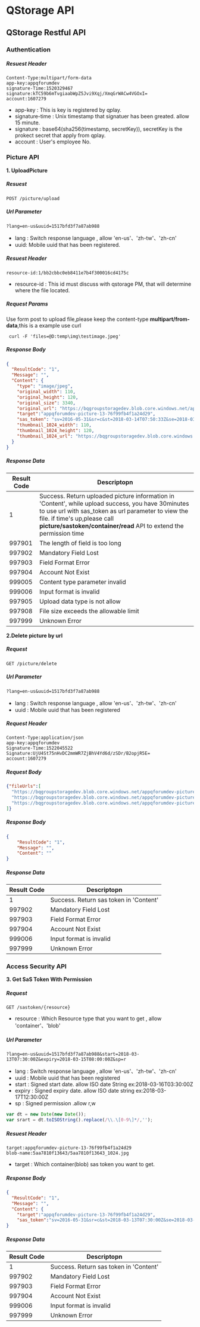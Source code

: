 
# QStorage API
## QStorage Restful API
### Authentication
##### Resuest Header
```
Content-Type:multipart/form-data
app-key:appqforumdev
signature-Time:1520329467
signature:kTC59b6mTvgiaabWpZ5Jvi9Xqj/XmqGrWACw4VGOxI=
account:1607279
```

 - app-key : This is key is registered by qplay.  
 - signature-time  : Unix timestamp that signatuer has been greated. allow 15 minute. 
 - signature  : base64(sha256(timestamp, secretKey)), secretKey is the prokect  secret that apply from qplay.
 - account : User's employee No.

### Picture API

 **1. UploadPicture**
##### Resuest
```
POST /picture/upload 
```
##### Url Parameter
```
?lang=en-us&uuid=1517bfd3f7a87ab988
``` 
- lang :  Switch response language , allow 'en-us'、'zh-tw'、'zh-cn'
- uuid:  Mobile uuid that has been registered.
##### Resuest Header
```
resource-id:1/bb2cbbc0eb8411e7b4f300016cd4175c
``` 
 - resource-id : This id must discuss with qstorage PM, that will determine where the file located.
##### Request Params
Use form post to upload file,please keep the content-type **multipart/from-data**,this is a example use curl
```
 curl -F 'files=@D:temp\img\testimage.jpeg'
```
##### Response Body
```json
{
  "ResultCode": "1",
  "Message": "",
  "Content": {
    "type": "image/jpeg",
    "original_width": 110,
    "original_height": 120,
    "original_size": 3340,
    "original_url": "https://bqgroupstoragedev.blob.core.windows.net/appqforumdev-picture-13-76f99fb4f1a24d29/5aa8d448cc978/5aa8d448cc978_full.jpg",
    "target":"appqforumdev-picture-13-76f99fb4f1a24d29",
    "sas_token": "sv=2016-05-31&sr=c&st=2018-03-14T07:50:33Z&se=2018-03-14T08:20:33Z&sp=r&sig=jadOwP38qf5cEB4G8n2mX7Y9uONoOi53ByDieOTTOEo%3D",
    "thumbnail_1024_width": 110,
    "thumbnail_1024_height": 120,
    "thumbnail_1024_url": "https://bqgroupstoragedev.blob.core.windows.net/appqforumdev-picture-13-76f99fb4f1a24d29/5aa8d448cc978/5aa8d448cc978_1024.jpg"
  }
}
```
##### Response Data
| Result Code | Descriptopn |
|--|--|
|1 | Success. Return uploaded picture information in 'Content', while upload success, you have 30minutes to use url with sas_token as url parameter to view the file. if time's up,please call **picture/sastoken/container/read** API to extend the permission time |
997901|The length of field is too long
997902|Mandatory Field Lost
997903|Field Format Error
997904|Account Not Exist
999005|Content type parameter invalid
999006|Input format is invalid
997905|Upload data type is not allow
997908|File size exceeds the allowable limit
997999|Unknown Error

**2.Delete picture by url**
##### Request
```
GET /picture/delete
```
##### Url Parameter
```
?lang=en-us&uuid=1517bfd3f7a87ab988
``` 
- lang  :  Switch response language , allow 'en-us'、'zh-tw'、'zh-cn'
- uuid :  Mobile uuid that has been registered
##### Request Header
``` 
Content-Type:application/json
app-key:appqforumdev
Signature-Time:1522045522
Signature:UjU4St75nHvDC2mmWR7ZjBhV4Yd6d/zSDr/B2opjR5E=
account:1607279
``` 
##### Request Body
```json
{"fileUrls":[
  "https://bqgroupstoragedev.blob.core.windows.net/appqforumdev-picture-13-5dd5d090b10ddabf/5ab493cb1263b/5ab493cb1263b_1024.jpg",
  "https://bqgroupstoragedev.blob.core.windows.net/appqforumdev-picture-13-76f99fb4f1a24d29/5aa7810f13643/5aa7810f13643_1024.jpg",
  "https://bqgroupstoragedev.blob.core.windows.net/appqforumdev-picture-13-76f99fb4f1a24d29/5aa784c79b1e0/5aa784c79b1e0_1024.jpg"
]} 
``` 
##### Response Body
```json
{
    "ResultCode": "1",
    "Message": "",
    "Content": ""
}
```
##### Response Data
| Result Code | Descriptopn |
|--|--|
|1 | Success. Return sas token in 'Content'
997902|Mandatory Field Lost
997903|Field Format Error
997904|Account Not Exist
999006|Input format is invalid
997999|Unknown Error

### Access Security API
 **3. Get  SaS Token  With Permission**
##### Request
```
GET /sastoken/{resource}
```
- resource : Which Resource type  that you want to get , allow 'container'、'blob' 
##### Url Parameter
```
?lang=en-us&uuid=1517bfd3f7a87ab988&start=2018-03-13T07:30:00Z&expiry=2018-03-15T08:00:00Z&sp=r
``` 
- lang  :  Switch response language , allow 'en-us'、'zh-tw'、'zh-cn'
- uuid :  Mobile uuid that has been registered
- start :  Signed start date. allow ISO date String ex:2018-03-16T03:30:00Z
- expiry : Signed expiry date. allow ISO date string ex:2018-03-17T12:30:00Z
- sp :  Signed permission .allow r,w
```js
var dt = new Date(new Date());
var srart = dt.toISOString().replace(/\\.\[0-9\]*/,'');
```
##### Resuest Header
```
target:appqforumdev-picture-13-76f99fb4f1a24d29
blob-name:5aa7810f13643/5aa7810f13643_1024.jpg
``` 
- target : Which container(blob) sas token you want to get.
##### Response Body
```json
{
  "ResultCode": "1",
  "Message": "",
  "Content": {
    "target":"appqforumdev-picture-13-76f99fb4f1a24d29",
    "sas_token":"sv=2016-05-31&sr=c&st=2018-03-13T07:30:00Z&se=2018-03-15T08:00:00Z&sp=r&sig=NohzmEtj4UTk6iCs8juJo0w%2FrZ4izxj8bVq2Fqg5Ub4%3D"
}
```
##### Response Data
| Result Code | Descriptopn |
|--|--|
|1 | Success. Return sas token in 'Content'
997902|Mandatory Field Lost
997903|Field Format Error
997904|Account Not Exist
999006|Input format is invalid
997999|Unknown Error
